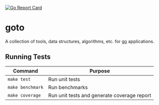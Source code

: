 [![Go Report Card][goreport-image]][goreport-url]

# goto

A collection of tools, data structures, algorithms, etc. for [go](https://golang.org) applications.

## Running Tests

| Command          | Purpose                                     |
|------------------|---------------------------------------------|
| `make test`      | Run unit tests                              |
| `make benchmark` | Run benchmarks                              |
| `make coverage`  | Run unit tests and generate coverage report |


[goreport-url]: https://goreportcard.com/report/github.com/moorara/goto
[goreport-image]: https://goreportcard.com/badge/github.com/moorara/goto
